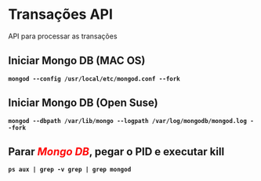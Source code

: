# Transações API

API para processar as transações

## <b> Iniciar Mongo DB (MAC OS)
```
mongod --config /usr/local/etc/mongod.conf --fork
```
## <b> Iniciar Mongo DB (Open Suse)

```
mongod --dbpath /var/lib/mongo --logpath /var/log/mongodb/mongod.log --fork
```

## <b> Parar <i style='color: red'>Mongo DB</i>, pegar o PID e executar kill <PID>
```
ps aux | grep -v grep | grep mongod
